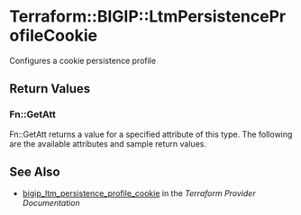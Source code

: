 # Terraform::BIGIP::LtmPersistenceProfileCookie

Configures a cookie persistence profile

## Return Values

### Fn::GetAtt

Fn::GetAtt returns a value for a specified attribute of this type. The following are the available attributes and sample return values.

## See Also

* [bigip_ltm_persistence_profile_cookie](https://www.terraform.io/docs/providers/bigip/r/ltm_persistence_profile_cookie.html) in the _Terraform Provider Documentation_